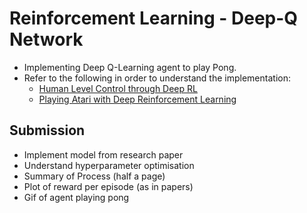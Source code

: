 # Reinforcement Learning - Deep-Q Network
* Implementing Deep Q-Learning agent to play Pong.
* Refer to the following in order to understand the implementation:
  * [Human Level Control through Deep RL](https://deepmind.com/research/publications/human-level-control-through-deep-reinforcement-learning)
  * [Playing Atari with Deep Reinforcement Learning](https://arxiv.org/abs/1312.5602)
## Submission
* Implement model from research paper
* Understand hyperparameter optimisation
* Summary of Process (half a page)
* Plot of reward per episode (as in papers)
* Gif of agent playing pong